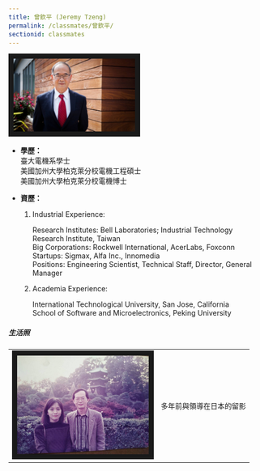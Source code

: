 ```yaml
---
title: 曾欽平 (Jeremy Tzeng)
permalink: /classmates/曾欽平/
sectionid: classmates
---
```


<img src="/img/classmate_曾欽平.jpg"
     alt="Photo of 曾欽平"
     width="240" border="10" />

- **學歷：**<br />
  臺大電機系學士<br />
  美國加州大學柏克萊分校電機工程碩士<br />
  美國加州大學柏克萊分校電機博士

- **資歷：**<br />
  1. Industrial Experience:

     Research Institutes: Bell Laboratories; Industrial Technology Research Institute, Taiwan<br />
     Big Corporations: Rockwell International, AcerLabs, Foxconn<br />
     Startups: Sigmax, Alfa Inc., Innomedia<br />
     Positions: Engineering Scientist, Technical Staff, Director, General Manager

  2. Academia Experience:

     International Technological University, San Jose, California<br />
     School of Software and Microelectronics, Peking University

##### 生活照

<table style="width: 600px">
  <tr>
   <td>
   <img src="/img/life_曾欽平_with_wife.jpg"
        alt="曾欽平 with his wife"
        width="260" border="10" />
   </td>
   <td class="photo-text">
     多年前與領導在日本的留影
   </td>
  </tr>
</table>

